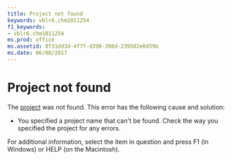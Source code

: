 ```yaml
---
title: Project not found
keywords: vblr6.chm1011254
f1_keywords:
- vblr6.chm1011254
ms.prod: office
ms.assetid: 8f31dd3d-4f7f-d398-390d-239582e0459b
ms.date: 06/08/2017
---
```



# Project not found

The [project](../../Glossary/vbe-glossary.md#project) was not found. This error has the following cause and solution:



- You specified a project name that can't be found. Check the way you specified the project for any errors.
    

For additional information, select the item in question and press F1 (in Windows) or HELP (on the Macintosh).

